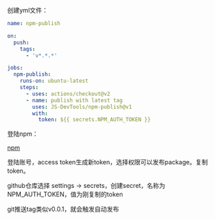 创建yml文件：

```yml
name: npm-publish

on:
  push:
    tags:
      - 'v*.*.*'

jobs:
  npm-publish:
    runs-on: ubuntu-latest
    steps:
      - uses: actions/checkout@v2
      - name: publish with latest tag
        uses: JS-DevTools/npm-publish@v1
        with:
          token: ${{ secrets.NPM_AUTH_TOKEN }}
```

登陆npm：

[npm](https://www.npmjs.com/)

登陆账号，access token生成新token，选择权限可以发布package。复制token。

github仓库选择 settings -> secrets，创建secret，名称为NPM_AUTH_TOKEN，值为刚复制的token

git推送tag类似v0.0.1，就会触发自动发布
